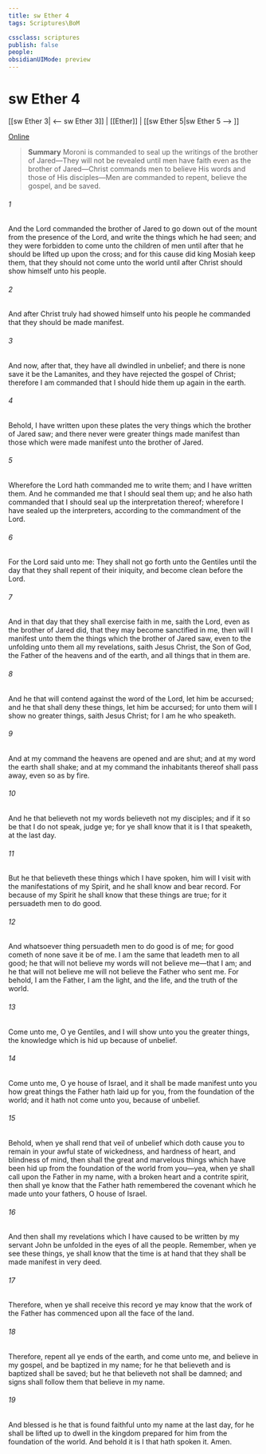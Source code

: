 ```yaml
---
title: sw Ether 4
tags: Scriptures\BoM

cssclass: scriptures
publish: false
people:
obsidianUIMode: preview
---
```


# sw Ether 4
[[sw Ether 3| <-- sw Ether 3]] | [[Ether]] | [[sw Ether 5|sw Ether 5 --> ]]

[Online](https://churchofjesuschrist.org/study/scriptures/bofm/ether/4?lang=eng)

> __Summary__
Moroni is commanded to seal up the writings of the brother of Jared—They will not be revealed until men have faith even as the brother of Jared—Christ commands men to believe His words and those of His disciples—Men are commanded to repent, believe the gospel, and be saved.

###### 1 
And the Lord commanded the brother of Jared to go down out of the mount from the presence of the Lord, and write the things which he had seen; and they were forbidden to come unto the children of men until after that he should be lifted up upon the cross; and for this cause did king Mosiah keep them, that they should not come unto the world until after Christ should show himself unto his people.

###### 2 
And after Christ truly had showed himself unto his people he commanded that they should be made manifest.

###### 3 
And now, after that, they have all dwindled in unbelief; and there is none save it be the Lamanites, and they have rejected the gospel of Christ; therefore I am commanded that I should hide them up again in the earth.

###### 4 
Behold, I have written upon these plates the very things which the brother of Jared saw; and there never were greater things made manifest than those which were made manifest unto the brother of Jared.

###### 5 
Wherefore the Lord hath commanded me to write them; and I have written them. And he commanded me that I should seal them up; and he also hath commanded that I should seal up the interpretation thereof; wherefore I have sealed up the interpreters, according to the commandment of the Lord.

###### 6 
For the Lord said unto me: They shall not go forth unto the Gentiles until the day that they shall repent of their iniquity, and become clean before the Lord.

###### 7 
And in that day that they shall exercise faith in me, saith the Lord, even as the brother of Jared did, that they may become sanctified in me, then will I manifest unto them the things which the brother of Jared saw, even to the unfolding unto them all my revelations, saith Jesus Christ, the Son of God, the Father of the heavens and of the earth, and all things that in them are.

###### 8 
And he that will contend against the word of the Lord, let him be accursed; and he that shall deny these things, let him be accursed; for unto them will I show no greater things, saith Jesus Christ; for I am he who speaketh.

###### 9 
And at my command the heavens are opened and are shut; and at my word the earth shall shake; and at my command the inhabitants thereof shall pass away, even so as by fire.

###### 10 
And he that believeth not my words believeth not my disciples; and if it so be that I do not speak, judge ye; for ye shall know that it is I that speaketh, at the last day.

###### 11 
But he that believeth these things which I have spoken, him will I visit with the manifestations of my Spirit, and he shall know and bear record. For because of my Spirit he shall know that these things are true; for it persuadeth men to do good.

###### 12 
And whatsoever thing persuadeth men to do good is of me; for good cometh of none save it be of me. I am the same that leadeth men to all good; he that will not believe my words will not believe me—that I am; and he that will not believe me will not believe the Father who sent me. For behold, I am the Father, I am the light, and the life, and the truth of the world.

###### 13 
Come unto me, O ye Gentiles, and I will show unto you the greater things, the knowledge which is hid up because of unbelief.

###### 14 
Come unto me, O ye house of Israel, and it shall be made manifest unto you how great things the Father hath laid up for you, from the foundation of the world; and it hath not come unto you, because of unbelief.

###### 15 
Behold, when ye shall rend that veil of unbelief which doth cause you to remain in your awful state of wickedness, and hardness of heart, and blindness of mind, then shall the great and marvelous things which have been hid up from the foundation of the world from you—yea, when ye shall call upon the Father in my name, with a broken heart and a contrite spirit, then shall ye know that the Father hath remembered the covenant which he made unto your fathers, O house of Israel.

###### 16 
And then shall my revelations which I have caused to be written by my servant John be unfolded in the eyes of all the people. Remember, when ye see these things, ye shall know that the time is at hand that they shall be made manifest in very deed.

###### 17 
Therefore, when ye shall receive this record ye may know that the work of the Father has commenced upon all the face of the land.

###### 18 
Therefore, repent all ye ends of the earth, and come unto me, and believe in my gospel, and be baptized in my name; for he that believeth and is baptized shall be saved; but he that believeth not shall be damned; and signs shall follow them that believe in my name.

###### 19 
And blessed is he that is found faithful unto my name at the last day, for he shall be lifted up to dwell in the kingdom prepared for him from the foundation of the world. And behold it is I that hath spoken it. Amen.

